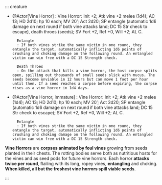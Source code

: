 ::: creature

- @Actor[Vine Horror]
    : Vine Horror: Init +2; Atk vine +2 melee (1d4); AC 13; HD 2d10; hp 10 each; MV 20’; Act 2d20; SP entangle (automatic 1d6 damage on next round if both vine attacks land; DC 15 Str check to escape), death throes (seeds); SV Fort +2, Ref +0, Will +2; AL C.
        
        Entangle 
        : If both vines strike the same victim in one round, they entangle the target, automatically inflicting 1d6 points of crushing and choking damage on the following round. An entangled victim can win free with a DC 15 Strength check.

        Death Throes
        : On the attack that kills a vine horror, the host corpse splits open, spilling out thousands of small seeds slick with mucus. The seeds become unviable in 12 hours but can move 1 foot per hour until then. If a seed reaches a corpse before expiring, the corpse rises as a vine horror in 1d4 days.

- @Actor[Vine Horror, Immature]
    : Vine Horror: Init +2; Atk vine +2 melee (1d4); AC 13; HD 2d10; hp 10 each; MV 20’; Act 2d20; SP entangle (automatic 1d6 damage on next round if both vine attacks land; DC 15 Str check to escape); SV Fort +2, Ref +0, Will +2; AL C.

        Entangle 
        : If both vines strike the same victim in one round, they entangle the target, automatically inflicting 1d6 points of crushing and choking damage on the following round. An entangled victim can win free with a DC 15 Strength check.

**Vine Horrors** are **corpses animated by foul vines** growing from seeds planted in their chests. The rotting bodies serve both as nutritious hosts for the vines and as seed pods for future vine horrors. Each horror **attacks twice per round**, flailing with its long, ropey vines, **entangling** and choking. **When killed, all but the freshest vine horrors spill viable seeds**.

:::